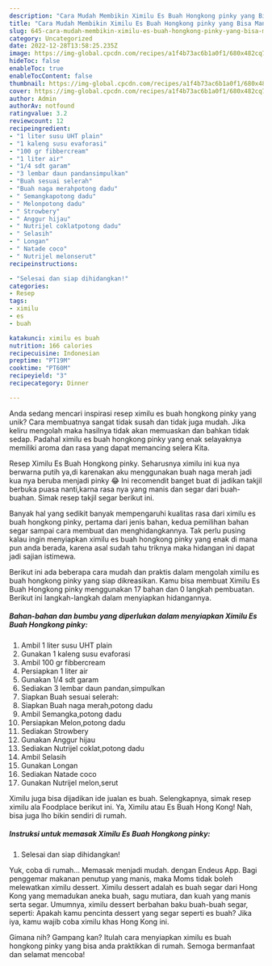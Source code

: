 ```yaml
---
description: "Cara Mudah Membikin Ximilu Es Buah Hongkong pinky yang Bisa Manjain Lidah"
title: "Cara Mudah Membikin Ximilu Es Buah Hongkong pinky yang Bisa Manjain Lidah"
slug: 645-cara-mudah-membikin-ximilu-es-buah-hongkong-pinky-yang-bisa-manjain-lidah
category: Uncategorized
date: 2022-12-28T13:58:25.235Z
image: https://img-global.cpcdn.com/recipes/a1f4b73ac6b1a0f1/680x482cq70/ximilu-es-buah-hongkong-pinky-foto-resep-utama.jpg
hideToc: false
enableToc: true
enableTocContent: false
thumbnail: https://img-global.cpcdn.com/recipes/a1f4b73ac6b1a0f1/680x482cq70/ximilu-es-buah-hongkong-pinky-foto-resep-utama.jpg
cover: https://img-global.cpcdn.com/recipes/a1f4b73ac6b1a0f1/680x482cq70/ximilu-es-buah-hongkong-pinky-foto-resep-utama.jpg
author: Admin
authorAv: notfound
ratingvalue: 3.2
reviewcount: 12
recipeingredient:
- "1 liter susu UHT plain"
- "1 kaleng susu evaforasi"
- "100 gr fibbercream"
- "1 liter air"
- "1/4 sdt garam"
- "3 lembar daun pandansimpulkan"
- "Buah sesuai selerah"
- "Buah naga merahpotong dadu"
- " Semangkapotong dadu"
- " Melonpotong dadu"
- " Strowbery"
- " Anggur hijau"
- " Nutrijel coklatpotong dadu"
- " Selasih"
- " Longan"
- " Natade coco"
- " Nutrijel melonserut"
recipeinstructions:

- "Selesai dan siap dihidangkan!"
categories:
- Resep
tags:
- ximilu
- es
- buah

katakunci: ximilu es buah 
nutrition: 166 calories
recipecuisine: Indonesian
preptime: "PT19M"
cooktime: "PT60M"
recipeyield: "3"
recipecategory: Dinner

---
```





Anda sedang mencari inspirasi resep ximilu es buah hongkong pinky yang unik? Cara membuatnya sangat tidak susah dan tidak juga mudah. Jika keliru mengolah maka hasilnya tidak akan memuaskan dan bahkan tidak sedap. Padahal ximilu es buah hongkong pinky yang enak selayaknya memiliki aroma dan rasa yang dapat memancing selera Kita.





Resep Ximilu Es Buah Hongkong pinky. Seharusnya ximilu ini kua nya berwarna putih ya,di karenakan aku menggunakan buah naga merah jadi kua nya beruba menjadi pinky 😂 Ini recomendit banget buat di jadikan takjil berbuka puasa nanti,karna rasa nya yang manis dan segar dari buah-buahan. Simak resep takjil segar berikut ini.

Banyak hal yang sedikit banyak mempengaruhi kualitas rasa dari ximilu es buah hongkong pinky, pertama dari jenis bahan, kedua pemilihan bahan segar sampai cara membuat dan menghidangkannya. Tak perlu pusing kalau ingin menyiapkan ximilu es buah hongkong pinky yang enak di mana pun anda berada, karena asal sudah tahu triknya maka hidangan ini dapat jadi sajian istimewa.






Berikut ini ada beberapa cara mudah dan praktis dalam mengolah ximilu es buah hongkong pinky yang siap dikreasikan. Kamu bisa membuat Ximilu Es Buah Hongkong pinky menggunakan 17 bahan dan 0 langkah pembuatan. Berikut ini langkah-langkah dalam menyiapkan hidangannya.

<!--inarticleads1-->

##### Bahan-bahan dan bumbu yang diperlukan dalam menyiapkan Ximilu Es Buah Hongkong pinky:

1. Ambil 1 liter susu UHT plain
1. Gunakan 1 kaleng susu evaforasi
1. Ambil 100 gr fibbercream
1. Persiapkan 1 liter air
1. Gunakan 1/4 sdt garam
1. Sediakan 3 lembar daun pandan,simpulkan
1. Siapkan Buah sesuai selerah:
1. Siapkan Buah naga merah,potong dadu
1. Ambil  Semangka,potong dadu
1. Persiapkan  Melon,potong dadu
1. Sediakan  Strowbery
1. Gunakan  Anggur hijau
1. Sediakan  Nutrijel coklat,potong dadu
1. Ambil  Selasih
1. Gunakan  Longan
1. Sediakan  Natade coco
1. Gunakan  Nutrijel melon,serut


Ximilu juga bisa dijadikan ide jualan es buah. Selengkapnya, simak resep ximilu ala Foodplace berikut ini. Ya, Ximilu atau Es Buah Hong Kong! Nah, bisa juga lho bikin sendiri di rumah. 

<!--inarticleads2-->

##### Instruksi untuk memasak Ximilu Es Buah Hongkong pinky:


1. Selesai dan siap dihidangkan!

Yuk, coba di rumah… Memasak menjadi mudah. dengan Endeus App. Bagi penggemar makanan penutup yang manis, maka Moms tidak boleh melewatkan ximilu dessert. Ximilu dessert adalah es buah segar dari Hong Kong yang memadukan aneka buah, sagu mutiara, dan kuah yang manis serta segar. Umumnya, ximilu dessert berbahan baku buah-buah segar, seperti: Apakah kamu pencinta dessert yang segar seperti es buah? Jika iya, kamu wajib coba ximilu khas Hong Kong ini. 

Gimana nih? Gampang kan? Itulah cara menyiapkan ximilu es buah hongkong pinky yang bisa anda praktikkan di rumah. Semoga bermanfaat dan selamat mencoba!
